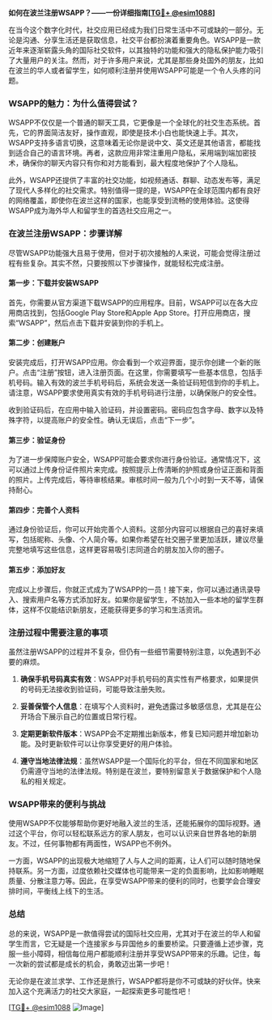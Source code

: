 **如何在波兰注册WSAPP？——一份详细指南[[TG💪+ @esim1088](https://t.me/s/esim1088)]**

在当今这个数字化时代，社交应用已经成为我们日常生活中不可或缺的一部分。无论是沟通、分享生活还是获取信息，社交平台都扮演着重要角色。WSAPP是一款近年来逐渐崭露头角的国际社交软件，以其独特的功能和强大的隐私保护能力吸引了大量用户的关注。然而，对于许多用户来说，尤其是那些身处国外的朋友，比如在波兰的华人或者留学生，如何顺利注册并使用WSAPP可能是一个令人头疼的问题。

### WSAPP的魅力：为什么值得尝试？

WSAPP不仅仅是一个普通的聊天工具，它更像是一个全球化的社交生态系统。首先，它的界面简洁友好，操作直观，即使是技术小白也能快速上手。其次，WSAPP支持多语言切换，这意味着无论你是说中文、英文还是其他语言，都能找到适合自己的语言环境。再者，这款应用非常注重用户隐私，采用端到端加密技术，确保你的聊天内容只有你和对方能看到，最大程度地保护了个人隐私。

此外，WSAPP还提供了丰富的社交功能，如视频通话、群聊、动态发布等，满足了现代人多样化的社交需求。特别值得一提的是，WSAPP在全球范围内都有良好的网络覆盖，即使你在波兰这样的国家，也能享受到流畅的使用体验。这使得WSAPP成为海外华人和留学生的首选社交应用之一。

### 在波兰注册WSAPP：步骤详解

尽管WSAPP功能强大且易于使用，但对于初次接触的人来说，可能会觉得注册过程有些复杂。其实不然，只要按照以下步骤操作，就能轻松完成注册。

#### 第一步：下载并安装WSAPP

首先，你需要从官方渠道下载WSAPP的应用程序。目前，WSAPP可以在各大应用商店找到，包括Google Play Store和Apple App Store。打开应用商店，搜索“WSAPP”，然后点击下载并安装到你的手机上。

#### 第二步：创建账户

安装完成后，打开WSAPP应用。你会看到一个欢迎界面，提示你创建一个新的账户。点击“注册”按钮，进入注册页面。在这里，你需要填写一些基本信息，包括手机号码。输入有效的波兰手机号码后，系统会发送一条验证码短信到你的手机上。请注意，WSAPP要求使用真实有效的手机号码进行注册，以确保账户的安全性。

收到验证码后，在应用中输入验证码，并设置密码。密码应包含字母、数字以及特殊字符，以提高账户的安全性。确认无误后，点击“下一步”。

#### 第三步：验证身份

为了进一步保障账户安全，WSAPP可能会要求你进行身份验证。通常情况下，这可以通过上传身份证件照片来完成。按照提示上传清晰的护照或身份证正面和背面的照片。上传完成后，等待审核结果。审核时间一般为几个小时到一天不等，请保持耐心。

#### 第四步：完善个人资料

通过身份验证后，你可以开始完善个人资料。这部分内容可以根据自己的喜好来填写，包括昵称、头像、个人简介等。如果你希望在社交圈子里更加活跃，建议尽量完整地填写这些信息，这样更容易吸引志同道合的朋友加入你的圈子。

#### 第五步：添加好友

完成以上步骤后，你就正式成为了WSAPP的一员！接下来，你可以通过通讯录导入、搜索用户名等方式添加好友。如果你是留学生，不妨加入一些本地的留学生群体，这样不仅能结识新朋友，还能获得更多的学习和生活资讯。

### 注册过程中需要注意的事项

虽然注册WSAPP的过程并不复杂，但仍有一些细节需要特别注意，以免遇到不必要的麻烦。

1. **确保手机号码真实有效**：WSAPP对手机号码的真实性有严格要求，如果提供的号码无法接收到验证码，可能导致注册失败。
   
2. **妥善保管个人信息**：在填写个人资料时，避免透露过多敏感信息，尤其是在公开场合下展示自己的位置或日常行程。

3. **定期更新软件版本**：WSAPP会不定期推出新版本，修复已知问题并增加新功能。及时更新软件可以让你享受更好的用户体验。

4. **遵守当地法律法规**：虽然WSAPP是一个国际化的平台，但在不同国家和地区仍需遵守当地的法律法规。特别是在波兰，要特别留意关于数据保护和个人隐私的相关规定。

### WSAPP带来的便利与挑战

使用WSAPP不仅能够帮助你更好地融入波兰的生活，还能拓展你的国际视野。通过这个平台，你可以轻松联系远方的家人朋友，也可以认识来自世界各地的新朋友。不过，任何事物都有两面性，WSAPP也不例外。

一方面，WSAPP的出现极大地缩短了人与人之间的距离，让人们可以随时随地保持联系。另一方面，过度依赖社交媒体也可能带来一定的负面影响，比如影响睡眠质量、分散注意力等。因此，在享受WSAPP带来的便利的同时，也要学会合理安排时间，平衡线上线下的生活。

### 总结

总的来说，WSAPP是一款值得尝试的国际社交应用，尤其对于在波兰的华人和留学生而言，它无疑是一个连接家乡与异国他乡的重要桥梁。只要遵循上述步骤，克服一些小障碍，相信每位用户都能顺利注册并享受WSAPP带来的乐趣。记住，每一次新的尝试都是成长的机会，勇敢迈出第一步吧！

无论你是在波兰求学、工作还是旅行，WSAPP都将是你不可或缺的好伙伴。快来加入这个充满活力的社交大家庭，一起探索更多可能性吧！

[[TG💪+ @esim1088](https://t.me/s/esim1088) ![Image](https://i.postimg.cc/4NQfJmqS/Snipaste-2025-05-13-00-14-12.png)]